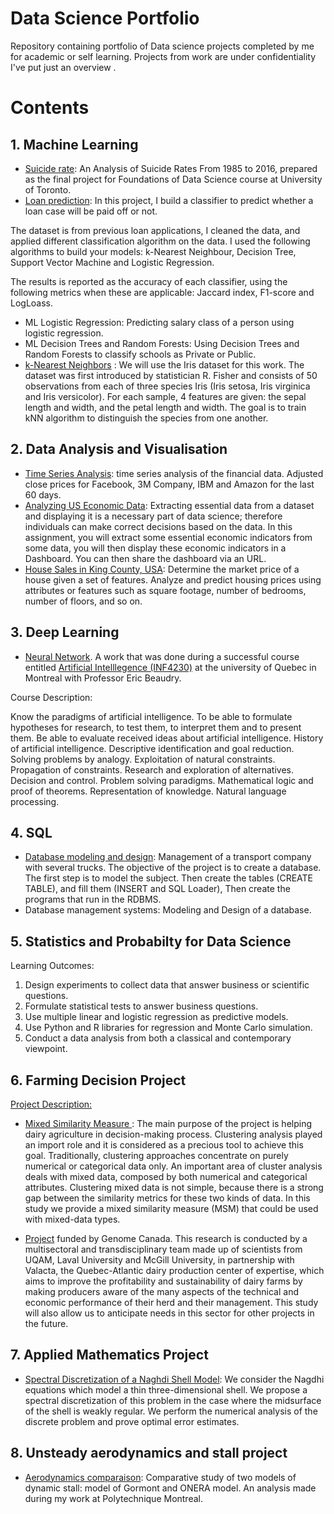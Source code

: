 # Data Science Portfolio



Repository containing portfolio of Data science projects completed by me for academic or self learning. Projects from work are under confidentiality I've put just an overview .



# Contents
##  1. Machine Learning

* [Suicide rate](https://github.com/lounissi1/Portfolio/blob/main/suicide_rates/suicide_rate_investigation.ipynb): An Analysis of Suicide Rates From 1985 to 2016,
prepared as the final project for Foundations of Data Science course at University of Toronto.
* [Loan prediction](https://github.com/lounissi1/Portfolio/blob/main/Loan-classification/ML-Loan-classification.ipynb): In this project, I build a classifier to predict whether a loan case will be paid off or not.

The dataset is from previous loan applications, I cleaned the data, and applied different classification algorithm on the data. I used the following algorithms to build your models: k-Nearest Neighbour, Decision Tree, Support Vector Machine and Logistic Regression.

The results is reported as the accuracy of each classifier, using the following metrics when these are applicable: Jaccard index, F1-score and LogLoass.

- ML Logistic Regression: Predicting salary class of a person using logistic regression.
- ML Decision Trees and Random Forests: Using Decision Trees and Random Forests to classify schools as Private or Public.
- [k-Nearest Neighbors](https://github.com/lounissi1/Portfolio/blob/main/k-Nearest%20Neighbors/k-Nearest%20Neighbors.ipynb) : We will use the Iris dataset for this work. The dataset was first introduced by statistician R. Fisher and consists of 50 observations from each of three species Iris (Iris setosa, Iris virginica and Iris versicolor). For each sample, 4 features are given: the sepal length and width, and the petal length and width. The goal is to train kNN algorithm to distinguish the species from one another.

## 2. Data Analysis and Visualisation
 * [Time Series Analysis](https://github.com/lounissi1/Portfolio/blob/main/Time%20Series%20Analysis/Time%20Series%20Analysis.ipynb): time series analysis of the financial data. Adjusted close prices for Facebook, 3M Company, IBM and Amazon for the last 60 days.
 * [Analyzing US Economic Data](https://github.com/lounissi1/Portfolio/blob/main/US%20Economic%20Data/US%20Economic%20Data.ipynb): Extracting essential data from a dataset and displaying it is a necessary part of data science; therefore individuals can make correct decisions based on the data. In this assignment, you will extract some essential economic indicators from some data, you will then display these economic indicators in a Dashboard. You can then share the dashboard via an URL.
 * [House Sales in King County, USA](): Determine the market price of a house given a set of features. Analyze and predict housing prices using attributes or features such as square footage, number of bedrooms, number of floors, and so on.

## 3. Deep Learning

* [Neural Network](https://github.com/lounissi1/Portfolio/blob/main/NeuralNetwork/NeuralNetwork.py). A work that was done during a successful course entitled [Artificial Intelllegence (INF4230)](http://ericbeaudry.uqam.ca/INF4230/) at the university of Quebec in Montreal with Professor Eric Beaudry. 

Course Description:

Know the paradigms of artificial intelligence. To be able to formulate hypotheses for research, to test them, to interpret them and to present them. Be able to evaluate received ideas about artificial intelligence. History of artificial intelligence. Descriptive identification and goal reduction. Solving problems by analogy. Exploitation of natural constraints. Propagation of constraints. Research and exploration of alternatives. Decision and control. Problem solving paradigms. Mathematical logic and proof of theorems. Representation of knowledge. Natural language processing.

## 4. SQL
* [Database modeling and design](https://github.com/lounissi1/Portfolio/blob/main/Database%20modeling%20and%20design/01_schema.sql): Management of a transport company with several trucks. The objective of the project is to create a database. The first step is to model the subject. Then create the tables (CREATE TABLE), and fill them (INSERT and SQL Loader), Then create the programs that run in the RDBMS.
* Database management systems: Modeling and Design of a database.

## 5. Statistics and Probabilty for Data Science
Learning Outcomes:
1. Design experiments to collect data that answer business or scientific questions.
2. Formulate statistical tests to answer business questions.
3. Use multiple linear and logistic regression as predictive models.
4. Use Python and R libraries for regression and Monte Carlo simulation.
5. Conduct a data analysis from both a classical and contemporary viewpoint.
## 6. Farming Decision Project

[Project Description:](https://www.genomecanada.ca/en/bioinformatics-and-artificial-intelligence-leverage-predictive-models-dairy-production)

* [Mixed Similarity Measure ](https://github.com/lounissi1/Portfolio/blob/main/Farming%20Decision%20Project/Lactanet_project_report.pdf): The main purpose of the project is helping dairy agriculture in decision-making process. Clustering analysis played an import role and it is considered as a precious tool to achieve this goal.  Traditionally, clustering approaches concentrate on purely numerical or categorical data only.  An important area of cluster analysis deals with mixed data, composed by both numerical and categorical attributes. Clustering mixed data is not simple, because there is a strong gap between the similarity metrics for these two kinds of data.  In this study we provide a mixed similarity measure (MSM) that could be used with mixed-data types.

* [Project](https://www.actualites.uqam.ca/2019/subvention-de-plus-de-1-M-de-genome-canada) funded by Genome Canada. This research is conducted by a multisectoral and transdisciplinary team made up of scientists from UQAM, Laval University and McGill University, in partnership with Valacta, the Quebec-Atlantic dairy production center of expertise, which aims to improve the profitability and sustainability of dairy farms by making producers aware of the many aspects of the technical and economic performance of their herd and their management. This study will also allow us to anticipate needs in this sector for other projects in the future.

## 7. Applied Mathematics Project
  * [Spectral Discretization of a Naghdi Shell Model](https://github.com/lounissi1/Portfolio/blob/main/Applied%20Math/spectral_descretization.pdf): We consider the Nagdhi equations which model a thin three-dimensional shell. We propose a spectral discretization of this problem in the case where the midsurface of the shell is weakly regular. We perform the numerical analysis of the discrete problem and prove optimal error estimates.
  
## 8. Unsteady aerodynamics and stall project
* [Aerodynamics comparaison](https://github.com/lounissi1/Portfolio/blob/main/Unsteady%20aerodynamics/Aerodynamic-PolyMtl.pdf): Comparative study of two models of
dynamic stall: model of Gormont and ONERA model. An analysis made during my work at Polytechnique Montreal.


